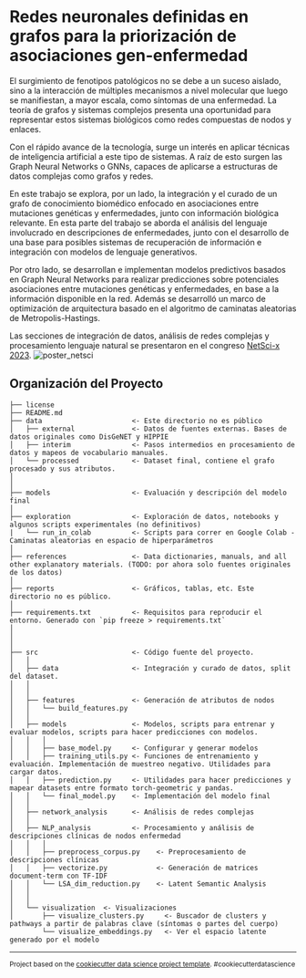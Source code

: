 # Redes neuronales definidas en grafos para la priorización de asociaciones gen-enfermedad

El surgimiento de fenotipos patológicos no se debe a un suceso aislado, sino a la interacción de múltiples mecanismos a nivel molecular que luego se manifiestan, a mayor escala, como síntomas de una enfermedad. La teoría de grafos y sistemas complejos presenta una oportunidad para representar estos sistemas biológicos como redes compuestas de nodos y enlaces.

Con el rápido avance de la tecnología, surge un interés en aplicar técnicas de inteligencia artificial a este tipo de sistemas. A raíz de esto surgen las Graph Neural Networks o GNNs, capaces de aplicarse a estructuras de datos complejas como grafos y redes.

En este trabajo se explora, por un lado, la integración y el curado de un grafo de conocimiento biomédico enfocado en asociaciones entre mutaciones genéticas y enfermedades, junto con información biológica relevante. En esta parte del trabajo se aborda el análisis del lenguaje involucrado en descripciones de enfermedades, junto con el desarrollo de una base para posibles sistemas de recuperación de información e integración con modelos de lenguaje generativos.

Por otro lado, se desarrollan e implementan modelos predictivos basados en Graph Neural Networks para realizar predicciones sobre potenciales asociaciones entre mutaciones genéticas y enfermedades, en base a la información disponible en la red. Además se desarrolló un marco de optimización de arquitectura basado en el algoritmo de caminatas aleatorias de Metropolis-Hastings.


Las secciones de integración de datos, análisis de redes complejas y procesamiento lenguaje natural se presentaron en el congreso [NetSci-x 2023](https://cnet.fi.uba.ar/netscix23/).
![poster_netsci](https://user-images.githubusercontent.com/61297025/236244985-1911d0fb-7dee-4094-b0f5-44747ba50e21.jpg)

Organización del Proyecto
------------

    ├── license
    ├── README.md                 
    ├── data                      <- Este directorio no es público
    │   ├── external              <- Datos de fuentes externas. Bases de datos originales como DisGeNET y HIPPIE 
    │   ├── interim               <- Pasos intermedios en procesamiento de datos y mapeos de vocabulario manuales.
    │   └── processed             <- Dataset final, contiene el grafo procesado y sus atributos.
    │       
    │       
    ├── models                    <- Evaluación y descripción del modelo final
    │       
    ├── exploration               <- Exploración de datos, notebooks y algunos scripts experimentales (no definitivos)
    |   └── run_in_colab          <- Scripts para correr en Google Colab - Caminatas aleatorias en espacio de hiperparámetros
    │       
    ├── references                <- Data dictionaries, manuals, and all other explanatory materials. (TODO: por ahora solo fuentes originales de los datos)
    │       
    ├── reports                   <- Gráficos, tablas, etc. Este directorio no es público.
    │       
    ├── requirements.txt          <- Requisitos para reproducir el entorno. Generado con `pip freeze > requirements.txt`
    │       
    │
    │
    ├── src                       <- Código fuente del proyecto.
    │   │       
    │   ├── data                  <- Integración y curado de datos, split del dataset.
    │   │          
    │   │       
    │   ├── features              <- Generación de atributos de nodos 
    │   │   └── build_features.py
    │   │
    │   ├── models                <- Modelos, scripts para entrenar y evaluar modelos, scripts para hacer predicciones con modelos.
    │   │   │                 
    │   │   ├── base_model.py     <- Configurar y generar modelos
    │   │   ├── training_utils.py <- Funciones de entrenamiento y evaluación. Implementación de muestreo negativo. Utilidades para cargar datos.
    │   │   ├── prediction.py     <- Utilidades para hacer predicciones y mapear datasets entre formato torch-geometric y pandas. 
    │   │   └── final_model.py    <- Implementación del modelo final 
    │   │
    │   ├── network_analysis      <- Análisis de redes complejas
    │   │
    │   ├── NLP_analysis          <- Procesamiento y análisis de descripciones clínicas de nodos enfermedad
    │   │   │                 
    │   │   ├── preprocess_corpus.py    <- Preprocesamiento de descripciones clínicas
    │   │   ├── vectorize.py            <- Generación de matrices document-term con TF-IDF
    │   │   └── LSA_dim_reduction.py    <- Latent Semantic Analysis
    │   │
    │   │
    │   └── visualization  <- Visualizaciones
    │       ├── visualize_clusters.py     <- Buscador de clusters y pathways a partir de palabras clave (síntomas o partes del cuerpo)
            └── visualize_embeddings.py   <- Ver el espacio latente generado por el modelo
    


--------

<p><small>Project based on the <a target="_blank" href="https://drivendata.github.io/cookiecutter-data-science/">cookiecutter data science project template</a>. #cookiecutterdatascience</small></p>
